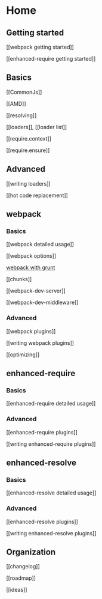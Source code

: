 # Home

## Getting started

[[webpack getting started]]

[[enhanced-require getting started]]

## Basics

[[CommonJs]]

[[AMD]]

[[resolving]]

[[loaders]],
[[loader list]]

[[require.context]]

[[require.ensure]]

## Advanced

[[writing loaders]]

[[hot code replacement]]

## webpack

### Basics

[[webpack detailed usage]]

[[webpack options]]

[webpack with grunt](https://github.com/webpack/grunt-webpack)

[[chunks]]

[[webpack-dev-server]]

[[webpack-dev-middleware]]

### Advanced

[[webpack plugins]]

[[writing webpack plugins]]

[[optimizing]]

## enhanced-require

### Basics

[[enhanced-require detailed usage]]

### Advanced

[[enhanced-require plugins]]

[[writing enhanced-require plugins]]

## enhanced-resolve

### Basics

[[enhanced-resolve detailed usage]]

### Advanced

[[enhanced-resolve plugins]]

[[writing enhanced-resolve plugins]]

## Organization

[[changelog]]

[[roadmap]]

[[ideas]]